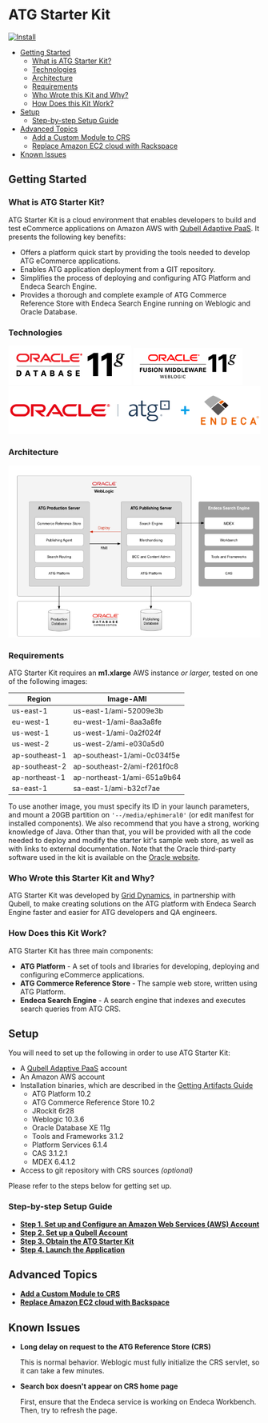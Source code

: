 # ATG Starter Kit

[![Install](https://raw.github.com/qubell-bazaar/component-skeleton/master/img/install.png)](https://express.qubell.com/applications/upload?metadataUrl=https://raw.github.com/griddynamics/ATG-Starter-Kit/master/manifests/atg_starter_kit.yaml)

* [Getting Started](#getting-started)
	* [What is ATG Starter Kit?](#what-is-atg-starter-kit)
	* [Technologies](#technologies)
	* [Architecture](#starter-kit-architecture)
	* [Requirements](#requirements)
	* [Who Wrote this Kit and Why?](#who-wrote-this-kit)
	* [How Does this Kit Work?](#how-does-it-work)
* [Setup](#setup)
	* [Step-by-step Setup Guide](#step-by-step-setup)
* [Advanced Topics](#advanced-topics)
	* [Add a Custom Module to CRS](docs/custom-crs.md)
	* [Replace Amazon EC2 cloud with Rackspace](docs/replace-ec2.md)
* [Known Issues](#issues)

<a name="getting-started"></a>
## Getting Started

<a name="what-is-atg-starter-kit"></a>
### What is ATG Starter Kit?

ATG Starter Kit is a cloud environment that enables developers to build and test eCommerce applications on Amazon AWS with [Qubell Adaptive PaaS](http://qubell.com). It presents the following key benefits:

- Offers a platform quick start by providing the tools needed to develop ATG eCommerce applications.
- Enables ATG application deployment from a GIT repository.
- Simplifies the process of deploying and configuring ATG Platform and Endeca Search Engine.
- Provides a thorough and complete example of ATG Commerce Reference Store with Endeca Search Engine running on Weblogic and Oracle Database. 

<a name="technologies"></a>
### Technologies

![oracledb_logo](docs/images/logos/oracledb.gif)
![weblogic_logo](docs/images/logos/weblogic_logo.gif)
![atg_endeca_logo](docs/images/logos/oracle_atg_endeca.png)

<a name="starter-kit-architecture"></a>
### Architecture

![Add service](docs/images/readme-atg-architectute.png)

<a name="requirements"></a>
### Requirements
ATG Starter Kit requires an **m1.xlarge** AWS instance *or larger,* tested on one of the following images:

| Region  		| Image-AMI 			  		|
|------------|----------------------------|
|us-east-1		| us-east-1/ami-52009e3b		|
|eu-west-1		| eu-west-1/ami-8aa3a8fe		|
|us-west-1		| us-west-1/ami-0a2f024f		|
|us-west-2		| us-west-2/ami-e030a5d0		|
|ap-southeast-1	| ap-southeast-1/ami-0c034f5e	|
|ap-southeast-2	| ap-southeast-2/ami-f261f0c8	|
|ap-northeast-1	| ap-northeast-1/ami-651a9b64	|
|sa-east-1		| sa-east-1/ami-b32cf7ae		|
                
To use another image, you must specify its ID in your launch parameters, and mount a 20GB partition on `'--/media/ephimeral0'` (or edit manifest for installed components). We also recommend that you have a strong, working knowledge of Java. Other than that, you will be provided with all the code needed to deploy and modify the starter kit's sample web store, as well as with links to external documentation. Note that the Oracle third-party software used in the kit is available on the [Oracle website](http://www.oracle.com). 

<a name="who-wrote-this-kit"></a>
### Who Wrote this Starter Kit and Why?

ATG Starter Kit was developed by [Grid Dynamics](http://www.griddynamics.com), in partnership with Qubell, to make creating solutions on the ATG platform with Endeca Search Engine faster and easier for ATG developers and QA engineers.

<a name="how-does-it-work"></a>
### How Does this Kit Work?

ATG Starter Kit has three main components:

* **ATG Platform** - A set of tools and libraries for developing, deploying and configuring eCommerce applications.
* **ATG Commerce Reference Store** - The sample web store, written using ATG Platform.
* **Endeca Search Engine** - A search engine that indexes and executes search queries from ATG CRS.

<a name="setup"></a>
## Setup
You will need to set up the following in order to use ATG Starter Kit:

* A [Qubell Adaptive PaaS](http://qubell.com) account
* An Amazon AWS account
* Installation binaries, which are described in the [Getting Artifacts Guide](docs/get-artifacts.md)
	* ATG Platform 10.2
	* ATG Commerce Reference Store 10.2
	* JRockit 6r28
	* Weblogic 10.3.6
	* Oracle Database XE 11g
	* Tools and Frameworks 3.1.2
	* Platform Services 6.1.4
	* CAS 3.1.2.1
	* MDEX 6.4.1.2
* Access to git repository with CRS sources *(optional)*

Please refer to the steps below for getting set up.

<a name="step-by-step-setup"></a>
### Step-by-step Setup Guide
- **[Step 1. Set up and Configure an Amazon Web Services (AWS) Account](docs/step-1-amazon-setup-guide.md)**
- **[Step 2. Set up a Qubell Account](docs/step-2-qubell-setup-guide.md)**
- **[Step 3. Obtain the ATG Starter Kit](docs/step-3-get-starter-kit.md)**
- **[Step 4. Launch the Application](docs/step-4-launch-guide.md)**

<a name="advanced-topics"></a>
## Advanced Topics
- **[Add a Custom Module to CRS](docs/custom-crs.md)**
- **[Replace Amazon EC2 cloud with Backspace](docs/replace-ec2.md)**

<a name="issues"></a>
## Known Issues
- **Long delay on request to the ATG Reference Store (CRS)**

	This is normal behavior. Weblogic must fully initialize the CRS servlet, so it can take a few minutes.
- **Search box doesn't appear on CRS home page**
	
	First, ensure that the Endeca service is working on Endeca Workbench. Then, try to refresh the page.

